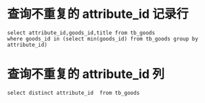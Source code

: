 # 查询不重复的 attribute_id 记录行
```
select attribute_id,goods_id,title from tb_goods
where goods_id in (select min(goods_id) from tb_goods group by attribute_id)
```

# 查询不重复的 attribute_id 列
```
select distinct attribute_id  from tb_goods
```